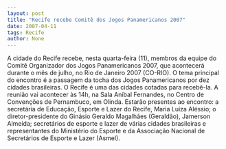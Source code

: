 ```yaml
---
layout: post
title: "Recife recebe Comitê dos Jogos Panamericanos 2007"
date: 2007-04-11
tags: Recife
author: None
---
```

A cidade do Recife recebe, nesta quarta-feira (11), membros da equipe do Comitê Organizador dos Jogos Panamericanos 2007, que acontecerá durante o mês de julho, no Rio de Janeiro 2007 (CO-RIO). 
O tema principal do encontro é a passagem da tocha dos Jogos Panamericanos por dez cidades brasileiras. O Recife é uma das cidades cotadas para recebê-la. 
A reunião vai acontecer às 14h, na Sala Aníbal Fernandes, no Centro de Convenções de Pernambuco, em Olinda. Estarão presentes ao encontro: a secretária de Educação, Esporte e Lazer do Recife, Maria Luíza Aléssio; o diretor-presidente do Ginásio Geraldo Magalhães (Geraldão), Jamerson Almeida; secretários de esporte e lazer de várias cidades brasileiras e representantes do Ministério do Esporte e da Associação Nacional de Secretários de Esporte e Lazer (Asmel). 